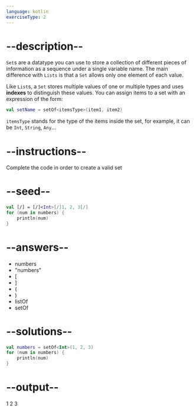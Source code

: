 ```yaml
---
language: kotlin
exerciseType: 2
---
```


# --description--

`Set`s are a datatype you can use to store a collection of different pieces of information as a sequence under a single variable name.
The main difference with `Lists` is that a `Set` allows only one element of each value.

Like `List`s, a `Set` stores multiple values of one or multiple types and uses **indexes** to distinguish these values.
You can assign items to a set with an expression of the form:
```kotlin
val setName = setOf<itemsType>(item1, item2)
```
`itemsType` stands for the type of the items inside the set, for example, it can be `Int`, `String`, `Any`...

# --instructions--

Complete the code in order to create a valid set

# --seed--

```kotlin
val [/] = [/]<Int>[/]1, 2, 3[/]
for (num in numbers) {
    println(num)
}
```

# --answers--

- numbers
- "numbers"
- [
- ]
- (
- )
- listOf
- setOf

# --solutions--

```kotlin
val numbers = setOf<Int>(1, 2, 3)
for (num in numbers) {
    println(num)
}
```

# --output--

1
2
3
